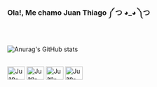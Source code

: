 ### Ola!, Me chamo Juan Thiago ༼ つ ◕_◕ ༽つ
<br>

![Anurag's GitHub stats](https://github-readme-stats.vercel.app/api?username=JuanThiago&show_icons=true&theme=dracula)

<div style="display: inline_block"><br>
  <img align="center" alt="Juan-css3" height="30" width="40" 
<img src="https://cdn.jsdelivr.net/gh/devicons/devicon/icons/css3/css3-plain.svg" />
  <img align="center" alt="Juan-html" height="30" width="40" 
<img src="https://cdn.jsdelivr.net/gh/devicons/devicon/icons/html5/html5-plain.svg" />
  <img align="center" alt="Juan-python" height="30" width="40" 
<img src="https://cdn.jsdelivr.net/gh/devicons/devicon/icons/python/python-original.svg" />
  <img align="center" alt="Juan-mysql" height="30" width="40"
<img src="https://cdn.jsdelivr.net/gh/devicons/devicon/icons/mysql/mysql-plain.svg" />
</div>
